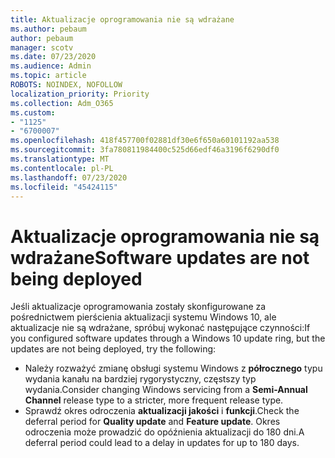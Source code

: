 ```yaml
---
title: Aktualizacje oprogramowania nie są wdrażane
ms.author: pebaum
author: pebaum
manager: scotv
ms.date: 07/23/2020
ms.audience: Admin
ms.topic: article
ROBOTS: NOINDEX, NOFOLLOW
localization_priority: Priority
ms.collection: Adm_O365
ms.custom:
- "1125"
- "6700007"
ms.openlocfilehash: 418f457700f02881df30e6f650a60101192aa538
ms.sourcegitcommit: 3fa780811984400c525d66edf46a3196f6290df0
ms.translationtype: MT
ms.contentlocale: pl-PL
ms.lasthandoff: 07/23/2020
ms.locfileid: "45424115"
---
```

# <a name="software-updates-are-not-being-deployed"></a><span data-ttu-id="c921f-102">Aktualizacje oprogramowania nie są wdrażane</span><span class="sxs-lookup"><span data-stu-id="c921f-102">Software updates are not being deployed</span></span>

<span data-ttu-id="c921f-103">Jeśli aktualizacje oprogramowania zostały skonfigurowane za pośrednictwem pierścienia aktualizacji systemu Windows 10, ale aktualizacje nie są wdrażane, spróbuj wykonać następujące czynności:</span><span class="sxs-lookup"><span data-stu-id="c921f-103">If you configured software updates through a Windows 10 update ring, but the updates are not being deployed, try the following:</span></span>  

- <span data-ttu-id="c921f-104">Należy rozważyć zmianę obsługi systemu Windows z **półrocznego** typu wydania kanału na bardziej rygorystyczny, częstszy typ wydania.</span><span class="sxs-lookup"><span data-stu-id="c921f-104">Consider changing Windows servicing from a  **Semi-Annual Channel**  release type to a stricter, more frequent release type.</span></span>
- <span data-ttu-id="c921f-105">Sprawdź okres odroczenia **aktualizacji jakości** i **funkcji**.</span><span class="sxs-lookup"><span data-stu-id="c921f-105">Check the deferral period for  **Quality update**  and  **Feature update**.</span></span> <span data-ttu-id="c921f-106">Okres odroczenia może prowadzić do opóźnienia aktualizacji do 180 dni.</span><span class="sxs-lookup"><span data-stu-id="c921f-106">A deferral period could lead to a delay in updates for up to 180 days.</span></span>